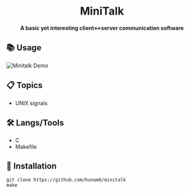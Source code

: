 <div align="center">
  <h1>MiniTalk</h1>
  <b>A basic yet interesting client<->server communication software</b>
</div>

## 📚 Usage

![Minitalk Demo](https://github.com/Hunam6/minitalk/assets/38606542/8566b937-876f-4bbf-8cb8-f052406620ab)

## 📋 Topics

- UNIX signals

## 🛠️ Langs/Tools

- C
- Makefile

## 🚀 Installation

```
git clone https://github.com/hunam6/minitalk
make
```
